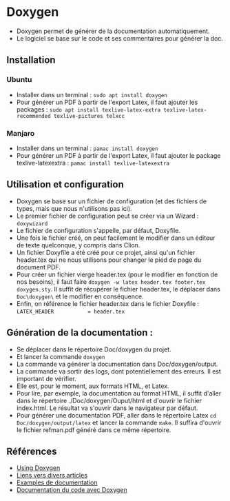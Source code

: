 # Doxygen
* Doxygen permet de générer de la documentation automatiquement.
* Le logiciel se base sur le code et ses commentaires pour générer la doc.
## Installation
### Ubuntu
* Installer dans un terminal : ```sudo apt install doxygen```
* Pour générer un PDF à partir de l'export Latex, il faut ajouter les packages : ```sudo apt install texlive-latex-extra texlive-latex-recommended texlive-pictures telxcc```
### Manjaro
* Installer dans un terminal : ```pamac install doxygen```
* Pour générer un PDF à partir de l'export Latex, il faut ajouter le package texlive-latexextra : ```pamac install texlive-latexextra```
## Utilisation et configuration
* Doxygen se base sur un fichier de configuration (et des fichiers de types, mais que nous n'utilisons pas ici).
* Le premier fichier de configuration peut se créer via un Wizard : ```doxywizard```
* Le fichier de configuration s'appelle, par défaut, Doxyfile.
* Une fois le fichier créé, on peut facilement le modifier dans un éditeur de texte quelconque, y compris dans Clion.
* Un fichier Doxyfile a été créé pour ce projet, ainsi qu'un fichier header.tex qui ne nous utilisons pour changer le pied de page du document PDF.
* Pour créer un fichier vierge header.tex (pour le modifier en fonction de nos besoins), il faut faire ```doxygen -w latex header.tex footer.tex doxygen.sty```. Il suffit de récupérer le fichier header.tex, le déplacer dans ```Doc\doxygen\``` et le modifier en conséquence.
* Enfin, on référence le fichier header.tex dans le fichier Doxyfile : ```LATEX_HEADER           = header.tex```
## Génération de la documentation :
  * Se déplacer dans le répertoire Doc/doxygen du projet.
  * Et lancer la commande ```doxygen```
  * La commande va générer la documentation dans Doc/doxygen/output.
  * La commande va sortir des logs, dont potentiellement des erreurs. Il est important de vérifier.
  * Elle est, pour le moment, aux formats HTML, et Latex.
  * Pour lire, par exemple, la documentation au format HTML, il suffit d'aller dans le répertoire ./Doc/doxygen/Ouput/html et d'ouvrir le fichier index.html. Le résultat va s'ouvrir dans le navigateur par défaut.
  * Pour générer une documentation PDF, aller dans le répertoire Latex ```cd Doc/doxygen/output/latex``` et lancer la commande ```make```. Il suffira d'ouvrir le fichier refman.pdf généré dans ce même répertoire.
## Références
* [Using Doxygen](https://lugatgt.org/2002/05/30/using-doxygen/)
* [Liens vers divers articles](https://www.doxygen.nl/articles.html)
* [Examples de documentation](https://wiki.scilab.org/Doxygen%20documentation%20Examples)
* [Documentation du code avec Doxygen](http://tvaira.free.fr/projets/activites/activite-documentation-doxygen.html)